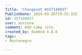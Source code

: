 ```yaml
---
Title: 'Changeset #157144937'
PublishDate: 2024-09-26T19:55:33Z
id: 157144937
user: austona
comment: Add Camp site.
created_by: OsmAnd 4.8.6
tags:
- Montenegro

---
```

